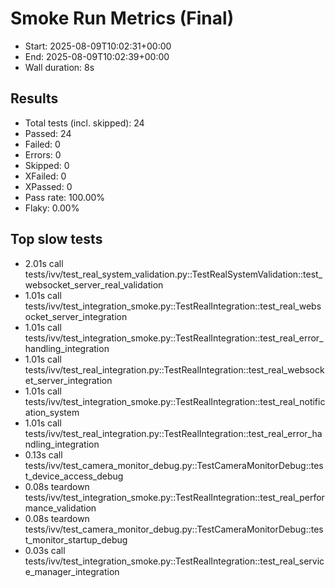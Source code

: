 # Smoke Run Metrics (Final)

- Start: 2025-08-09T10:02:31+00:00
- End: 2025-08-09T10:02:39+00:00
- Wall duration: 8s

## Results
- Total tests (incl. skipped): 24
- Passed: 24
- Failed: 0
- Errors: 0
- Skipped: 0
- XFailed: 0
- XPassed: 0
- Pass rate: 100.00%
- Flaky: 0.00%

## Top slow tests
- 2.01s call     tests/ivv/test_real_system_validation.py::TestRealSystemValidation::test_websocket_server_real_validation
- 1.01s call     tests/ivv/test_integration_smoke.py::TestRealIntegration::test_real_websocket_server_integration
- 1.01s call     tests/ivv/test_integration_smoke.py::TestRealIntegration::test_real_error_handling_integration
- 1.01s call     tests/ivv/test_real_integration.py::TestRealIntegration::test_real_websocket_server_integration
- 1.01s call     tests/ivv/test_integration_smoke.py::TestRealIntegration::test_real_notification_system
- 1.01s call     tests/ivv/test_real_integration.py::TestRealIntegration::test_real_error_handling_integration
- 0.13s call     tests/ivv/test_camera_monitor_debug.py::TestCameraMonitorDebug::test_device_access_debug
- 0.08s teardown tests/ivv/test_integration_smoke.py::TestRealIntegration::test_real_performance_validation
- 0.08s teardown tests/ivv/test_camera_monitor_debug.py::TestCameraMonitorDebug::test_monitor_startup_debug
- 0.03s call     tests/ivv/test_integration_smoke.py::TestRealIntegration::test_real_service_manager_integration
